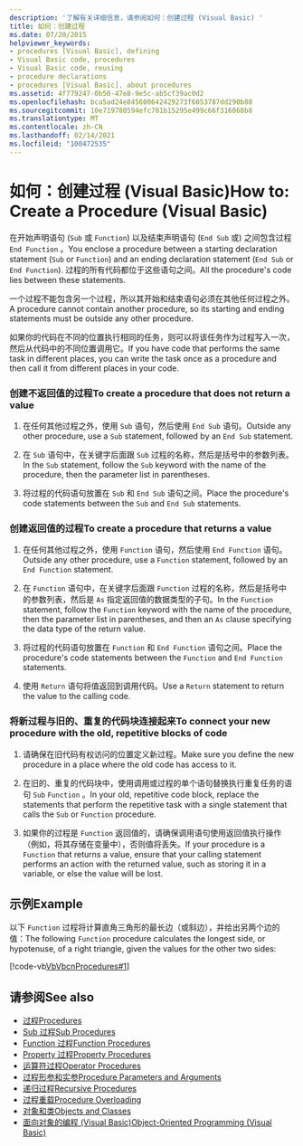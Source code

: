 ```yaml
---
description: '了解有关详细信息，请参阅如何：创建过程 (Visual Basic) '
title: 如何：创建过程
ms.date: 07/20/2015
helpviewer_keywords:
- procedures [Visual Basic], defining
- Visual Basic code, procedures
- Visual Basic code, reusing
- procedure declarations
- procedures [Visual Basic], about procedures
ms.assetid: 4f779247-0b50-47e8-9e5c-ab5cf39ac0d2
ms.openlocfilehash: bca5ad24e845600642429273f6053787dd290b88
ms.sourcegitcommit: 10e719780594efc781b15295e499c66f316068b8
ms.translationtype: MT
ms.contentlocale: zh-CN
ms.lasthandoff: 02/14/2021
ms.locfileid: "100472535"
---
```

# <a name="how-to-create-a-procedure-visual-basic"></a><span data-ttu-id="38839-103">如何：创建过程 (Visual Basic)</span><span class="sxs-lookup"><span data-stu-id="38839-103">How to: Create a Procedure (Visual Basic)</span></span>

<span data-ttu-id="38839-104">在开始声明语句 (`Sub` 或 `Function`) 以及结束声明语句 (`End Sub` 或) 之间包含过程 `End Function` 。</span><span class="sxs-lookup"><span data-stu-id="38839-104">You enclose a procedure between a starting declaration statement (`Sub` or `Function`) and an ending declaration statement (`End Sub` or `End Function`).</span></span> <span data-ttu-id="38839-105">过程的所有代码都位于这些语句之间。</span><span class="sxs-lookup"><span data-stu-id="38839-105">All the procedure's code lies between these statements.</span></span>

 <span data-ttu-id="38839-106">一个过程不能包含另一个过程，所以其开始和结束语句必须在其他任何过程之外。</span><span class="sxs-lookup"><span data-stu-id="38839-106">A procedure cannot contain another procedure, so its starting and ending statements must be outside any other procedure.</span></span>

 <span data-ttu-id="38839-107">如果你的代码在不同的位置执行相同的任务，则可以将该任务作为过程写入一次，然后从代码中的不同位置调用它。</span><span class="sxs-lookup"><span data-stu-id="38839-107">If you have code that performs the same task in different places, you can write the task once as a procedure and then call it from different places in your code.</span></span>

### <a name="to-create-a-procedure-that-does-not-return-a-value"></a><span data-ttu-id="38839-108">创建不返回值的过程</span><span class="sxs-lookup"><span data-stu-id="38839-108">To create a procedure that does not return a value</span></span>

1. <span data-ttu-id="38839-109">在任何其他过程之外，使用 `Sub` 语句，然后使用 `End Sub` 语句。</span><span class="sxs-lookup"><span data-stu-id="38839-109">Outside any other procedure, use a `Sub` statement, followed by an `End Sub` statement.</span></span>

2. <span data-ttu-id="38839-110">在 `Sub` 语句中，在关键字后面跟 `Sub` 过程的名称，然后是括号中的参数列表。</span><span class="sxs-lookup"><span data-stu-id="38839-110">In the `Sub` statement, follow the `Sub` keyword with the name of the procedure, then the parameter list in parentheses.</span></span>

3. <span data-ttu-id="38839-111">将过程的代码语句放置在 `Sub` 和 `End Sub` 语句之间。</span><span class="sxs-lookup"><span data-stu-id="38839-111">Place the procedure's code statements between the `Sub` and `End Sub` statements.</span></span>

### <a name="to-create-a-procedure-that-returns-a-value"></a><span data-ttu-id="38839-112">创建返回值的过程</span><span class="sxs-lookup"><span data-stu-id="38839-112">To create a procedure that returns a value</span></span>

1. <span data-ttu-id="38839-113">在任何其他过程之外，使用 `Function` 语句，然后使用 `End Function` 语句。</span><span class="sxs-lookup"><span data-stu-id="38839-113">Outside any other procedure, use a `Function` statement, followed by an `End Function` statement.</span></span>

2. <span data-ttu-id="38839-114">在 `Function` 语句中，在关键字后面跟 `Function` 过程的名称，然后是括号中的参数列表，然后是 `As` 指定返回值的数据类型的子句。</span><span class="sxs-lookup"><span data-stu-id="38839-114">In the `Function` statement, follow the `Function` keyword with the name of the procedure, then the parameter list in parentheses, and then an `As` clause specifying the data type of the return value.</span></span>

3. <span data-ttu-id="38839-115">将过程的代码语句放置在 `Function` 和 `End Function` 语句之间。</span><span class="sxs-lookup"><span data-stu-id="38839-115">Place the procedure's code statements between the `Function` and `End Function` statements.</span></span>

4. <span data-ttu-id="38839-116">使用 `Return` 语句将值返回到调用代码。</span><span class="sxs-lookup"><span data-stu-id="38839-116">Use a `Return` statement to return the value to the calling code.</span></span>

### <a name="to-connect-your-new-procedure-with-the-old-repetitive-blocks-of-code"></a><span data-ttu-id="38839-117">将新过程与旧的、重复的代码块连接起来</span><span class="sxs-lookup"><span data-stu-id="38839-117">To connect your new procedure with the old, repetitive blocks of code</span></span>

1. <span data-ttu-id="38839-118">请确保在旧代码有权访问的位置定义新过程。</span><span class="sxs-lookup"><span data-stu-id="38839-118">Make sure you define the new procedure in a place where the old code has access to it.</span></span>

2. <span data-ttu-id="38839-119">在旧的、重复的代码块中，使用调用或过程的单个语句替换执行重复任务的语句 `Sub` `Function` 。</span><span class="sxs-lookup"><span data-stu-id="38839-119">In your old, repetitive code block, replace the statements that perform the repetitive task with a single statement that calls the `Sub` or `Function` procedure.</span></span>

3. <span data-ttu-id="38839-120">如果你的过程是 `Function` 返回值的，请确保调用语句使用返回值执行操作（例如，将其存储在变量中），否则值将丢失。</span><span class="sxs-lookup"><span data-stu-id="38839-120">If your procedure is a `Function` that returns a value, ensure that your calling statement performs an action with the returned value, such as storing it in a variable, or else the value will be lost.</span></span>

## <a name="example"></a><span data-ttu-id="38839-121">示例</span><span class="sxs-lookup"><span data-stu-id="38839-121">Example</span></span>

 <span data-ttu-id="38839-122">以下 `Function` 过程将计算直角三角形的最长边（或斜边），并给出另两个边的值：</span><span class="sxs-lookup"><span data-stu-id="38839-122">The following `Function` procedure calculates the longest side, or hypotenuse, of a right triangle, given the values for the other two sides:</span></span>

 [!code-vb[VbVbcnProcedures#1](~/samples/snippets/visualbasic/VS_Snippets_VBCSharp/VbVbcnProcedures/VB/Class1.vb#1)]

## <a name="see-also"></a><span data-ttu-id="38839-123">请参阅</span><span class="sxs-lookup"><span data-stu-id="38839-123">See also</span></span>

- [<span data-ttu-id="38839-124">过程</span><span class="sxs-lookup"><span data-stu-id="38839-124">Procedures</span></span>](index.md)
- [<span data-ttu-id="38839-125">Sub 过程</span><span class="sxs-lookup"><span data-stu-id="38839-125">Sub Procedures</span></span>](sub-procedures.md)
- [<span data-ttu-id="38839-126">Function 过程</span><span class="sxs-lookup"><span data-stu-id="38839-126">Function Procedures</span></span>](function-procedures.md)
- [<span data-ttu-id="38839-127">Property 过程</span><span class="sxs-lookup"><span data-stu-id="38839-127">Property Procedures</span></span>](property-procedures.md)
- [<span data-ttu-id="38839-128">运算符过程</span><span class="sxs-lookup"><span data-stu-id="38839-128">Operator Procedures</span></span>](operator-procedures.md)
- [<span data-ttu-id="38839-129">过程形参和实参</span><span class="sxs-lookup"><span data-stu-id="38839-129">Procedure Parameters and Arguments</span></span>](procedure-parameters-and-arguments.md)
- [<span data-ttu-id="38839-130">递归过程</span><span class="sxs-lookup"><span data-stu-id="38839-130">Recursive Procedures</span></span>](recursive-procedures.md)
- [<span data-ttu-id="38839-131">过程重载</span><span class="sxs-lookup"><span data-stu-id="38839-131">Procedure Overloading</span></span>](procedure-overloading.md)
- [<span data-ttu-id="38839-132">对象和类</span><span class="sxs-lookup"><span data-stu-id="38839-132">Objects and Classes</span></span>](../objects-and-classes/index.md)
- [<span data-ttu-id="38839-133">面向对象的编程 (Visual Basic)</span><span class="sxs-lookup"><span data-stu-id="38839-133">Object-Oriented Programming (Visual Basic)</span></span>](../../concepts/object-oriented-programming.md)
